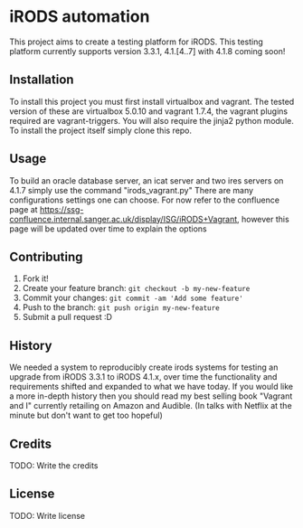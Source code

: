 # iRODS automation

This project aims to create a testing platform for iRODS. This testing platform currently supports version 3.3.1, 4.1.[4..7] with 4.1.8 coming soon! 

## Installation

To install this project you must first install virtualbox and vagrant. The tested version of these are virtualbox 5.0.10 and vagrant 1.7.4, the vagrant plugins required are vagrant-triggers. You will also require the jinja2 python module. To install the project itself simply clone this repo.

## Usage

To build an oracle database server, an icat server and two ires servers on 4.1.7 simply use the command "irods_vagrant.py"
There are many configurations settings one can choose. For now refer to the confluence page at https://ssg-confluence.internal.sanger.ac.uk/display/ISG/iRODS+Vagrant, however this page will be updated over time to explain the options 

## Contributing

1. Fork it!
2. Create your feature branch: `git checkout -b my-new-feature`
3. Commit your changes: `git commit -am 'Add some feature'`
4. Push to the branch: `git push origin my-new-feature`
5. Submit a pull request :D

## History

We needed a system to reproducibly create irods systems for testing an upgrade from iRODS 3.3.1 to iRODS 4.1.x, over time the functionality and requirements shifted and expanded to what we have today. If you would like a more in-depth history then you should read my best selling book "Vagrant and I" currently retailing on Amazon and Audible. (In talks with Netflix at the minute but don't want to get too hopeful) 

## Credits

TODO: Write the credits 

## License

TODO: Write license

